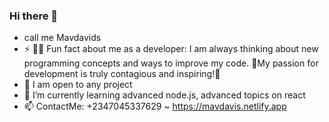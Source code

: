 ### Hi there 👋
- call me Mavdavids
- ⚡ 👨‍💻 Fun fact about me as a developer: I am always thinking about new programming concepts and ways to improve my code. 🧠My passion for development is truly contagious and inspiring!🚀
- 🔭 I am open to any  project
- 🌱 I’m currently learning advanced node.js, advanced topics on react
- 📫 ContactMe: +2347045337629 ~ https://mavdavis.netlify.app

